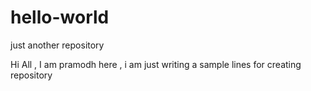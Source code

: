 # hello-world
just another repository

Hi All ,
I am pramodh here , i am just writing a sample lines for creating repository
